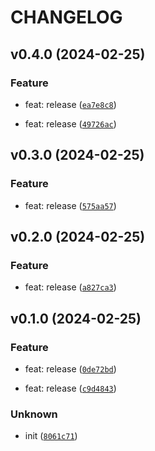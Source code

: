 # CHANGELOG



## v0.4.0 (2024-02-25)

### Feature

* feat: release ([`ea7e8c8`](https://github.com/michaelwhouse/pw/commit/ea7e8c899228ff405de73ceb15025a3922abc095))

* feat: release ([`49726ac`](https://github.com/michaelwhouse/pw/commit/49726acccb69f45ad95444eb563addeb50c20c7c))


## v0.3.0 (2024-02-25)

### Feature

* feat: release ([`575aa57`](https://github.com/michaelwhouse/pw/commit/575aa57fed77fb8f25e853a65e6a8f844aa2c523))


## v0.2.0 (2024-02-25)

### Feature

* feat: release ([`a827ca3`](https://github.com/michaelwhouse/pw/commit/a827ca3650dd1f5007e9f5c1f20e0250d228a21a))


## v0.1.0 (2024-02-25)

### Feature

* feat: release ([`0de72bd`](https://github.com/michaelwhouse/pw/commit/0de72bdd52373bfc237e5fe55d495ce93315ccae))

* feat: release ([`c9d4843`](https://github.com/michaelwhouse/pw/commit/c9d4843d34dcc14321cf25d83712811070387a65))

### Unknown

* init ([`8061c71`](https://github.com/michaelwhouse/pw/commit/8061c716d5058adb46e179bc0225e1b27faf7f4b))
